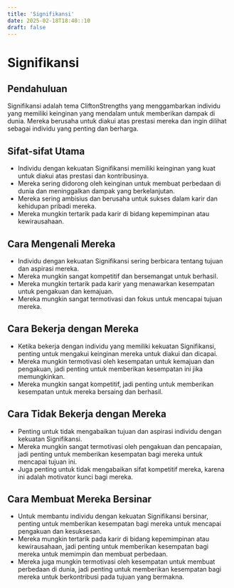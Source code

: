 ```yaml
---
title: 'Signifikansi'
date: 2025-02-18T18:40::10
draft: false
---
```


# Signifikansi

## Pendahuluan

Signifikansi adalah tema CliftonStrengths yang menggambarkan individu yang memiliki keinginan yang mendalam untuk memberikan dampak di dunia. Mereka berusaha untuk diakui atas prestasi mereka dan ingin dilihat sebagai individu yang penting dan berharga.

## Sifat-sifat Utama

- Individu dengan kekuatan Signifikansi memiliki keinginan yang kuat untuk diakui atas prestasi dan kontribusinya.
- Mereka sering didorong oleh keinginan untuk membuat perbedaan di dunia dan meninggalkan dampak yang berkelanjutan.
- Mereka sering ambisius dan berusaha untuk sukses dalam karir dan kehidupan pribadi mereka.
- Mereka mungkin tertarik pada karir di bidang kepemimpinan atau kewirausahaan.

## Cara Mengenali Mereka

- Individu dengan kekuatan Signifikansi sering berbicara tentang tujuan dan aspirasi mereka.
- Mereka mungkin sangat kompetitif dan bersemangat untuk berhasil.
- Mereka mungkin tertarik pada karir yang menawarkan kesempatan untuk pengakuan dan kemajuan.
- Mereka mungkin sangat termotivasi dan fokus untuk mencapai tujuan mereka.

## Cara Bekerja dengan Mereka

- Ketika bekerja dengan individu yang memiliki kekuatan Signifikansi, penting untuk mengakui keinginan mereka untuk diakui dan dicapai.
- Mereka mungkin termotivasi oleh kesempatan untuk kemajuan dan pengakuan, jadi penting untuk memberikan kesempatan ini jika memungkinkan.
- Mereka mungkin sangat kompetitif, jadi penting untuk memberikan kesempatan untuk mereka bersaing dan berhasil.

## Cara Tidak Bekerja dengan Mereka

- Penting untuk tidak mengabaikan tujuan dan aspirasi individu dengan kekuatan Signifikansi.
- Mereka mungkin sangat termotivasi oleh pengakuan dan pencapaian, jadi penting untuk memberikan kesempatan bagi mereka untuk mencapai tujuan ini.
- Juga penting untuk tidak mengabaikan sifat kompetitif mereka, karena ini adalah motivator kunci bagi mereka.

## Cara Membuat Mereka Bersinar

- Untuk membantu individu dengan kekuatan Signifikansi bersinar, penting untuk memberikan kesempatan bagi mereka untuk mencapai pengakuan dan kesuksesan.
- Mereka mungkin tertarik pada karir di bidang kepemimpinan atau kewirausahaan, jadi penting untuk memberikan kesempatan bagi mereka untuk memimpin dan membuat perbedaan.
- Mereka juga mungkin termotivasi oleh kesempatan untuk membuat perbedaan di dunia, jadi penting untuk memberikan kesempatan bagi mereka untuk berkontribusi pada tujuan yang bermakna.
